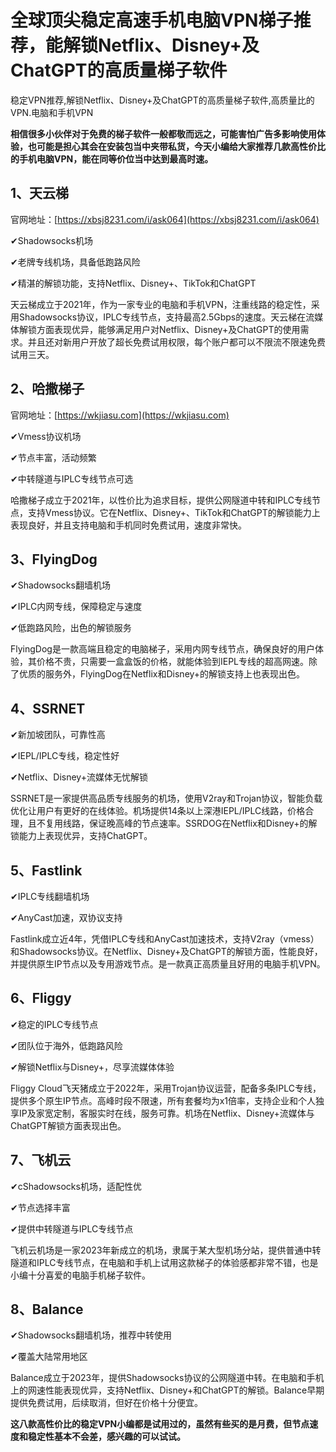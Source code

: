 # 全球顶尖稳定高速手机电脑VPN梯子推荐，能解锁Netflix、Disney+及ChatGPT的高质量梯子软件
稳定VPN推荐,解锁Netflix、Disney+及ChatGPT的高质量梯子软件,高质量比的VPN.电脑和手机VPN

**相信很多小伙伴对于免费的梯子软件一般都敬而远之，可能害怕广告多影响使用体验，也可能是担心其会在安装包当中夹带私货，今天小编给大家推荐几款高性价比的手机电脑VPN，能在同等价位当中达到最高时速。**

## 1、天云梯
官网地址：[https://xbsj8231.com/i/ask064](https://xbsj8231.com/i/ask064)

✔Shadowsocks机场

✔老牌专线机场，具备低跑路风险

✔精湛的解锁功能，支持Netflix、Disney+、TikTok和ChatGPT

天云梯成立于2021年，作为一家专业的电脑和手机VPN，注重线路的稳定性，采用Shadowsocks协议，IPLC专线节点，支持最高2.5Gbps的速度。天云梯在流媒体解锁方面表现优异，能够满足用户对Netflix、Disney+及ChatGPT的使用需求。并且还对新用户开放了超长免费试用权限，每个账户都可以不限流不限速免费试用三天。

## 2、哈撒梯子
官网地址：[https://wkjiasu.com](https://wkjiasu.com)

✔Vmess协议机场

✔节点丰富，活动频繁

✔中转隧道与IPLC专线节点可选

哈撒梯子成立于2021年，以性价比为追求目标，提供公网隧道中转和IPLC专线节点，支持Vmess协议。它在Netflix、Disney+、TikTok和ChatGPT的解锁能力上表现良好，并且支持电脑和手机同时免费试用，速度非常快。

## 3、FlyingDog
✔Shadowsocks翻墙机场

✔IPLC内网专线，保障稳定与速度

✔低跑路风险，出色的解锁服务

FlyingDog是一款高端且稳定的电脑梯子，采用内网专线节点，确保良好的用户体验，其价格不贵，只需要一盒盒饭的价格，就能体验到IEPL专线的超高网速。除了优质的服务外，FlyingDog在Netflix和Disney+的解锁支持上也表现出色。

## 4、SSRNET
✔新加坡团队，可靠性高

✔IEPL/IPLC专线，稳定性好

✔Netflix、Disney+流媒体无忧解锁

SSRNET是一家提供高品质专线服务的机场，使用V2ray和Trojan协议，智能负载优化让用户有更好的在线体验。机场提供14条以上深港IEPL/IPLC线路，价格合理，且不复用线路，保证晚高峰的节点速率。SSRDOG在Netflix和Disney+的解锁能力上表现优异，支持ChatGPT。

## 5、Fastlink 
✔IPLC专线翻墙机场

✔AnyCast加速，双协议支持

Fastlink成立近4年，凭借IPLC专线和AnyCast加速技术，支持V2ray（vmess）和Shadowsocks协议。在Netflix、Disney+及ChatGPT的解锁方面，性能良好，并提供原生IP节点以及专用游戏节点。是一款真正高质量且好用的电脑手机VPN。

## 6、Fliggy
✔稳定的IPLC专线节点

✔团队位于海外，低跑路风险

✔解锁Netflix与Disney+，尽享流媒体体验

Fliggy Cloud飞天猪成立于2022年，采用Trojan协议运营，配备多条IPLC专线，提供多个原生IP节点。高峰时段不限速，所有套餐均为x1倍率，支持企业和个人独享IP及家宽定制，客服实时在线，服务可靠。机场在Netflix、Disney+流媒体与ChatGPT解锁方面表现出色。

## 7、飞机云
✔cShadowsocks机场，适配性优

✔节点选择丰富

✔提供中转隧道与IPLC专线节点

飞机云机场是一家2023年新成立的机场，隶属于某大型机场分站，提供普通中转隧道和IPLC专线节点，在电脑和手机上试用这款梯子的体验感都非常不错，也是小编十分喜爱的电脑手机梯子软件。

## 8、Balance
✔Shadowsocks翻墙机场，推荐中转使用

✔覆盖大陆常用地区

Balance成立于2023年，提供Shadowsocks协议的公网隧道中转。在电脑和手机上的网速性能表现优异，支持Netflix、Disney+和ChatGPT的解锁。Balance早期提供免费试用，后续取消，但好在价格十分便宜。

**这八款高性价比的稳定VPN小编都是试用过的，虽然有些买的是月费，但节点速度和稳定性基本不会差，感兴趣的可以试试。**
